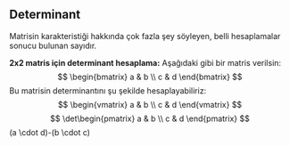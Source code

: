 ## Determinant

Matrisin karakteristiği hakkında çok fazla şey söyleyen, belli hesaplamalar sonucu bulunan sayıdır.

**2x2 matris için determinant hesaplama:** Aşağıdaki gibi bir matris verilsin:
$$
\begin{bmatrix}
a & b \\
c & d
\end{bmatrix}
$$
Bu matrisin determinantını şu şekilde hesaplayabiliriz:
$$
\begin{vmatrix}
a & b \\
c & d
\end{vmatrix}
$$
$$
\det\begin{pmatrix}
a & b \\
c & d
\end{pmatrix}
$$ 
(a \cdot d)-(b \cdot c)
